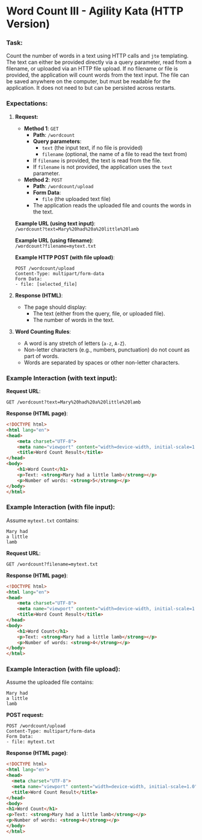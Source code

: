 # Word Count III - Agility Kata (HTTP Version)

### Task:
Count the number of words in a text using HTTP calls and `jte` templating. The text can either be provided directly via a query parameter, read from a filename, or uploaded via an HTTP file upload. If no filename or file is provided, the application will count words from the text input.
The file can be saved anywhere on the computer, but must be readable for the application. It does not need to but can be persisted across restarts. 
### Expectations:

1. **Request:**
    - **Method 1**: `GET`
        - **Path**: `/wordcount`
        - **Query parameters**:
            - `text` (the input text, if no file is provided)
            - `filename` (optional, the name of a file to read the text from)
        - If `filename` is provided, the text is read from the file.
        - If `filename` is not provided, the application uses the `text` parameter.
    - **Method 2**: `POST`
        - **Path**: `/wordcount/upload`
        - **Form Data**:
            - `file` (the uploaded text file)
        - The application reads the uploaded file and counts the words in the text.

   **Example URL (using text input)**:  
   `/wordcount?text=Mary%20had%20a%20little%20lamb`

   **Example URL (using filename)**:  
   `/wordcount?filename=mytext.txt`

   **Example HTTP POST (with file upload)**:
    ```
    POST /wordcount/upload
    Content-Type: multipart/form-data
    Form Data:
    - file: [selected_file]
    ```

2. **Response (HTML)**:
    - The page should display:
        - The text (either from the query, file, or uploaded file).
        - The number of words in the text.

3. **Word Counting Rules**:
    - A word is any stretch of letters (`a-z`, `A-Z`).
    - Non-letter characters (e.g., numbers, punctuation) do not count as part of words.
    - Words are separated by spaces or other non-letter characters.

### Example Interaction (with text input):

**Request URL**:
```
GET /wordcount?text=Mary%20had%20a%20little%20lamb
```

**Response (HTML page)**:
```html
<!DOCTYPE html>
<html lang="en">
<head>
    <meta charset="UTF-8">
    <meta name="viewport" content="width=device-width, initial-scale=1.0">
    <title>Word Count Result</title>
</head>
<body>
    <h1>Word Count</h1>
    <p>Text: <strong>Mary had a little lamb</strong></p>
    <p>Number of words: <strong>5</strong></p>
</body>
</html>
```

### Example Interaction (with file input):

Assume `mytext.txt` contains:
```
Mary had
a little
lamb
```

**Request URL**:
```
GET /wordcount?filename=mytext.txt
```

**Response (HTML page)**:
```html
<!DOCTYPE html>
<html lang="en">
<head>
    <meta charset="UTF-8">
    <meta name="viewport" content="width=device-width, initial-scale=1.0">
    <title>Word Count Result</title>
</head>
<body>
    <h1>Word Count</h1>
    <p>Text: <strong>Mary had a little lamb</strong></p>
    <p>Number of words: <strong>4</strong></p>
</body>
</html>
```

### Example Interaction (with file upload):

Assume the uploaded file contains:
```
Mary had
a little
lamb
```

**POST request:**
```
POST /wordcount/upload
Content-Type: multipart/form-data
Form Data:
- file: mytext.txt
```

**Response (HTML page)**:
```html
<!DOCTYPE html>
<html lang="en">
<head>
  <meta charset="UTF-8">
  <meta name="viewport" content="width=device-width, initial-scale=1.0">
  <title>Word Count Result</title>
</head>
<body>
<h1>Word Count</h1>
<p>Text: <strong>Mary had a little lamb</strong></p>
<p>Number of words: <strong>4</strong></p>
</body>
</html>
```
